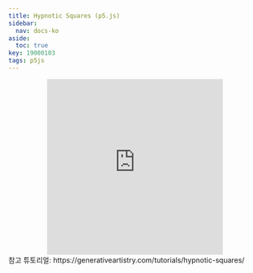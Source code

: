 ```yaml
---
title: Hypnotic Squares (p5.js)
sidebar:
  nav: docs-ko
aside:
  toc: true
key: 19000103
tags: p5js
---
```


<center>
  <iframe width = "350" height = "350" src="https://angeloyeo.github.io/p5/practice_p5js/hypnotic_squares/" frameborder = "0"></iframe>
</center>
참고 튜토리얼: https://generativeartistry.com/tutorials/hypnotic-squares/